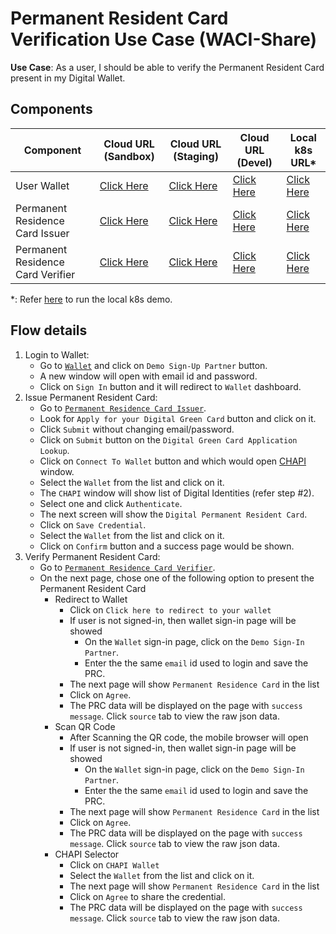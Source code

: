 # Permanent Resident Card Verification Use Case (WACI-Share)

**Use Case**: As a user, I should be able to verify the Permanent Resident Card present in my Digital Wallet.

## Components
| Component                         | Cloud URL (Sandbox)                                                    | Cloud URL (Staging)                                                | Cloud URL (Devel)                                                  | Local k8s URL*                                                       |
|-----------------------------------|------------------------------------------------------------------------|--------------------------------------------------------------------|--------------------------------------------------------------------|----------------------------------------------------------------------|
| User Wallet                       | [Click Here](https://wallet.sandbox.trustbloc.dev)                     | [Click Here](https://wallet.stg.trustbloc.dev)                     | [Click Here](https://wallet.dev.trustbloc.dev)                     | [Click Here](https://wallet.local.trustbloc.dev)                     |
| Permanent Residence Card Issuer   | [Click Here](https://demo-issuer.sandbox.trustbloc.dev/applygreencard) | [Click Here](https://demo-issuer.stg.trustbloc.dev/applygreencard) | [Click Here](https://demo-issuer.dev.trustbloc.dev/applygreencard) | [Click Here](https://demo-issuer.local.trustbloc.dev/applygreencard) |
| Permanent Residence Card Verifier | [Click Here](https://demo-rp.sandbox.trustbloc.dev/prcard)             | [Click Here](https://demo-rp.stg.trustbloc.dev/prcard)             | [Click Here](https://demo-rp.dev.trustbloc.dev/prcard)             | [Click Here](https://demo-rp.local.trustbloc.dev/prcard)             |

*: Refer [here](./../../README.md#deployment) to run the local k8s demo.

## Flow details
1. Login to Wallet:
   - Go to [`Wallet`](#components) and click on `Demo Sign-Up Partner` button.
   - A new window will open with email id and password. 
   - Click on `Sign In` button and it will redirect to `Wallet` dashboard.
1. Issue Permanent Resident Card:
   - Go to [`Permanent Residence Card Issuer`](#components).
   - Look for `Apply for your Digital Green Card` button and click on it.
   - Click `Submit` without changing email/password.
   - Click on `Submit` button on the `Digital Green Card Application Lookup`.
   - Click on `Connect To Wallet` button and which would open [CHAPI](https://w3c-ccg.github.io/credential-handler-api/) window.
   - Select the `Wallet` from the list and click on it.
   - The `CHAPI` window will show list of Digital Identities (refer step #2).
   - Select one and click `Authenticate`.
   - The next screen will show the `Digital Permanent Resident Card`.
   - Click on `Save Credential`.
   - Select the `Wallet` from the list and click on it.
   - Click on `Confirm` button and a success page would be shown.
1. Verify Permanent Resident Card:
   - Go to [`Permanent Residence Card Verifier`](#components).
   - On the next page, chose one of the following option to present the Permanent Resident Card
     - Redirect to Wallet
       - Click on `Click here to redirect to your wallet`
       - If user is not signed-in, then wallet sign-in page will be showed
         - On the `Wallet` sign-in page, click on the `Demo Sign-In Partner`.
         - Enter the the same `email` id used to login and save the PRC.
       - The next page will show `Permanent Residence Card` in the list
       - Click on `Agree`.
       - The PRC data will be displayed on the page with `success message`. Click `source` tab to view the raw json data.
     - Scan QR Code
       - After Scanning the QR code, the mobile browser will open
       - If user is not signed-in, then wallet sign-in page will be showed
         - On the `Wallet` sign-in page, click on the `Demo Sign-In Partner`.
         - Enter the the same `email` id used to login and save the PRC.
       - The next page will show `Permanent Residence Card` in the list
       - Click on `Agree`.
       - The PRC data will be displayed on the page with `success message`. Click `source` tab to view the raw json data.
     - CHAPI Selector
       - Click on `CHAPI Wallet`
       - Select the `Wallet` from the list and click on it.
       - The next page will show `Permanent Residence Card` in the list
       - Click on `Agree` to share the credential.
       - The PRC data will be displayed on the page with `success message`. Click `source` tab to view the raw json data.

